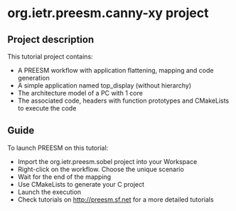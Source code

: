 # org.ietr.preesm.canny-xy project
## Project description 

This tutorial project contains:

* A PREESM workflow with application flattening, mapping and code generation
* A simple application named top_display (without hierarchy)
* The architecture model of a PC with 1 core
* The associated code, headers with function prototypes and CMakeLists to execute the code

## Guide
To launch PREESM on this tutorial:

* Import the org.ietr.preesm.sobel project into your Workspace
* Right-click on the workflow. Choose the unique scenario
* Wait for the end of the mapping
* Use CMakeLists to generate your C project
* Launch the execution
* Check tutorials on http://preesm.sf.net for a more detailed tutorials